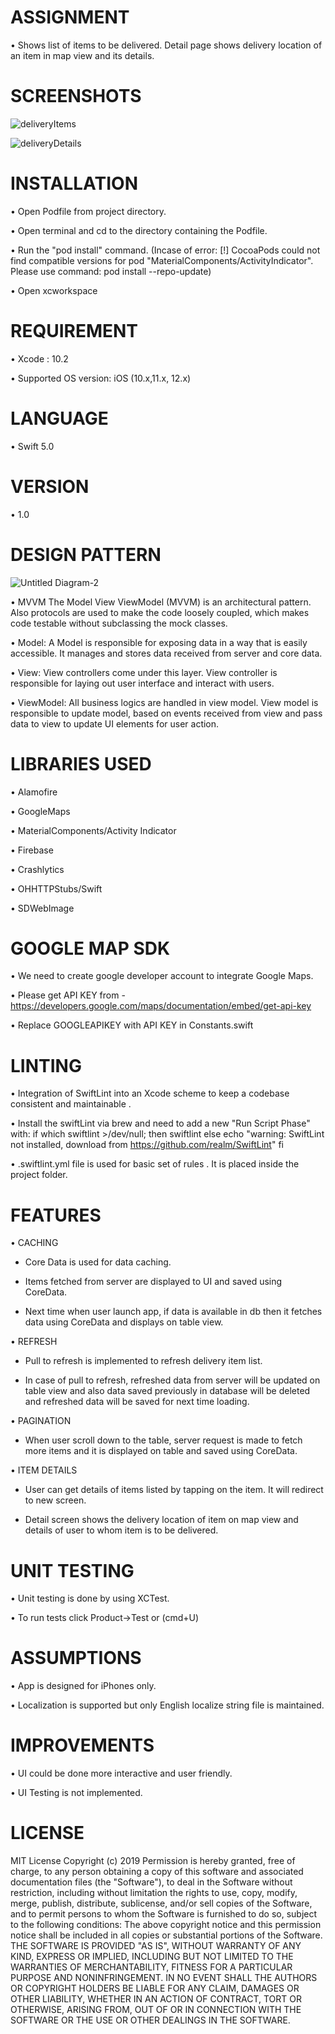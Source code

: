 # ASSIGNMENT

•    Shows list of items to be delivered. Detail page shows delivery location of an item in map view and its details.

# SCREENSHOTS

![deliveryItems](https://user-images.githubusercontent.com/37066441/66645972-71a2c480-ec42-11e9-8e47-420e7ef7a991.png)

![deliveryDetails](https://user-images.githubusercontent.com/37066441/66646013-8bdca280-ec42-11e9-9547-536ad218bfc0.png)

# INSTALLATION

•    Open Podfile from project directory.

•    Open terminal and cd to the directory containing the Podfile.

•    Run the "pod install" command. (Incase of error: [!] CocoaPods could not find compatible versions for pod "MaterialComponents/ActivityIndicator".  Please use command: pod install --repo-update)

•    Open xcworkspace 


# REQUIREMENT

•    Xcode : 10.2

•    Supported OS version: iOS (10.x,11.x, 12.x)


# LANGUAGE

•    Swift 5.0


# VERSION

•    1.0


# DESIGN PATTERN

![Untitled Diagram-2](https://user-images.githubusercontent.com/52284944/61196360-bd011180-a6eb-11e9-8776-31950705e8ee.png)


•    MVVM
The Model View ViewModel (MVVM) is an architectural pattern. Also protocols are used to make the code loosely coupled, which makes code testable without subclassing the mock classes.

•    Model: 
A Model is responsible for exposing data in a way that is easily accessible. It manages and stores data received from server and core data.

•    View: 
View controllers come under this layer. View controller is responsible for laying out user interface and interact with users.

•    ViewModel: 
All business logics are handled in view model. View model is responsible to update model, based on events received from view and pass data to view to update UI elements for user action.


# LIBRARIES USED
•    Alamofire

•    GoogleMaps

•    MaterialComponents/Activity Indicator

•    Firebase

•    Crashlytics

•    OHHTTPStubs/Swift

•    SDWebImage


# GOOGLE MAP SDK

•    We need to create google developer account to integrate Google Maps.

•    Please get API KEY from - https://developers.google.com/maps/documentation/embed/get-api-key

•    Replace GOOGLEAPIKEY with API KEY in Constants.swift


# LINTING
•    Integration of SwiftLint into an Xcode scheme to keep a codebase consistent and maintainable .

•    Install the swiftLint via brew and need to add a new "Run Script Phase" with:
if which swiftlint >/dev/null; then
swiftlint
else
echo "warning: SwiftLint not installed, download from https://github.com/realm/SwiftLint"
fi

•    .swiftlint.yml file is used for basic set of rules . It is placed inside the project folder.


# FEATURES

•    CACHING

-    Core Data is used for data caching. 

-    Items fetched from server are displayed to UI and saved using CoreData. 

-    Next time when user launch app, if data is available in db then it fetches data using CoreData and displays on table view.

•    REFRESH

-    Pull to refresh is implemented to refresh delivery item list. 

-    In case of pull to refresh, refreshed data from server will be updated on table view and also data saved previously in database will be deleted and refreshed data will be saved for next time loading.

•    PAGINATION

-    When user scroll down to the table, server request is made to fetch more items and it is displayed on table and saved using CoreData. 

•    ITEM DETAILS

-    User can get details of items listed by tapping on the item. It will redirect to new screen. 

-    Detail screen shows the delivery location of item on map view and details of user to whom item is to be delivered. 


# UNIT TESTING
•    Unit testing is done by using XCTest.

•    To run tests click Product->Test or (cmd+U)


# ASSUMPTIONS
•    App is designed for iPhones only.

•    Localization is supported but only English localize string file is maintained.

# IMPROVEMENTS
•    UI could be done more interactive and user friendly.

•    UI Testing is not implemented.

# LICENSE
MIT License
Copyright (c) 2019
Permission is hereby granted, free of charge, to any person obtaining a copy
of this software and associated documentation files (the "Software"), to deal
in the Software without restriction, including without limitation the rights
to use, copy, modify, merge, publish, distribute, sublicense, and/or sell
copies of the Software, and to permit persons to whom the Software is
furnished to do so, subject to the following conditions:
The above copyright notice and this permission notice shall be included in all
copies or substantial portions of the Software.
THE SOFTWARE IS PROVIDED "AS IS", WITHOUT WARRANTY OF ANY KIND, EXPRESS OR
IMPLIED, INCLUDING BUT NOT LIMITED TO THE WARRANTIES OF MERCHANTABILITY,
FITNESS FOR A PARTICULAR PURPOSE AND NONINFRINGEMENT. IN NO EVENT SHALL THE
AUTHORS OR COPYRIGHT HOLDERS BE LIABLE FOR ANY CLAIM, DAMAGES OR OTHER
LIABILITY, WHETHER IN AN ACTION OF CONTRACT, TORT OR OTHERWISE, ARISING FROM,
OUT OF OR IN CONNECTION WITH THE SOFTWARE OR THE USE OR OTHER DEALINGS IN THE
SOFTWARE.

